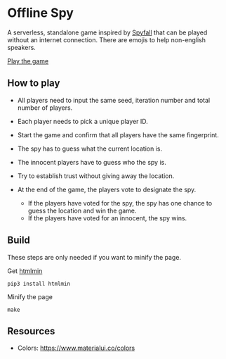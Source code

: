 # Offline Spy

A serverless, standalone game inspired by [Spyfall](https://hwint.ru/portfolio-item/spyfall/) that can be played without an internet connection.
There are emojis to help non-english speakers.

[Play the game](https://spy.verybadfrags.com)

## How to play

* All players need to input the same seed, iteration number and total number of players.
* Each player needs to pick a unique player ID.
* Start the game and confirm that all players have the same fingerprint.


* The spy has to guess what the current location is.
* The innocent players have to guess who the spy is.
* Try to establish trust without giving away the location.
* At the end of the game, the players vote to designate the spy.
    * If the players have voted for the spy, the spy has one chance to guess the location and win the game.
    * If the players have voted for an innocent, the spy wins.

## Build

These steps are only needed if you want to minify the page.

Get [htmlmin](https://pypi.org/project/htmlmin/)
```shell
pip3 install htmlmin
```

Minify the page
```shell
make
```

## Resources

* Colors: https://www.materialui.co/colors
